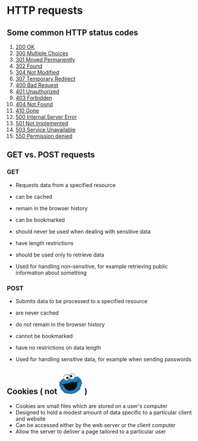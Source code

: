 # HTTP requests

## Some common HTTP status codes

1. [200 OK](http://www.smartlabsoftware.com/ref/http-status-codes.htm#code-200)
2. [300 Multiple Choices](http://www.smartlabsoftware.com/ref/http-status-codes.htm#code-300)
3. [301 Moved Permanently](http://www.smartlabsoftware.com/ref/http-status-codes.htm#code-301)
4. [302 Found](http://www.smartlabsoftware.com/ref/http-status-codes.htm#code-302)
5. [304 Not Modified](http://www.smartlabsoftware.com/ref/http-status-codes.htm#code-304)
6. [307 Temporary Redirect](http://www.smartlabsoftware.com/ref/http-status-codes.htm#code-307)
7. [400 Bad Request](http://www.smartlabsoftware.com/ref/http-status-codes.htm#code-400)
8. [401 Unauthorized](http://www.smartlabsoftware.com/ref/http-status-codes.htm#code-401)
9. [403 Forbidden](http://www.smartlabsoftware.com/ref/http-status-codes.htm#code-403)
10. [404 Not Found](http://www.smartlabsoftware.com/ref/http-status-codes.htm#code-404)
11. [410 Gone](http://www.smartlabsoftware.com/ref/http-status-codes.htm#code-410)
12. [500 Internal Server Error](http://www.smartlabsoftware.com/ref/http-status-codes.htm#code-500)
13. [501 Not Implemented](http://www.smartlabsoftware.com/ref/http-status-codes.htm#code-501)
14. [503 Service Unavailable](http://www.smartlabsoftware.com/ref/http-status-codes.htm#code-503)
15. [550 Permission denied](http://www.smartlabsoftware.com/ref/http-status-codes.htm#code-550)

## GET vs. POST requests

### GET
+ Requests data from a specified resource

+ can be cached
+ remain in the browser history
+ can be bookmarked
+ should never be used when dealing with sensitive data
+ have length restrictions
+ should be used only to retrieve data

+ Used for handling non-sensitive, for example retrieving public information about something

### POST
+ Submits data to be processed to a specified resource

+ are never cached
+ do not remain in the browser history
+ cannot be bookmarked
+ have no restrictions on data length

+ Used for handling sensitive data, for example when sending passwords


## Cookies ( not ![cookie monster](cookie-monster.jpg) )

+ Cookies are small files which are stored on a user's computer
+ Designed to hold a modest amount of data specific to a particular client and website
+ Can be accessed either by the web server or the client computer
+ Allow the server to deliver a page tailored to a particular user



